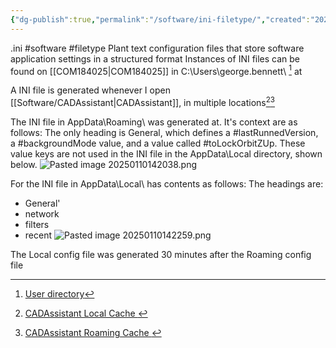 ```yaml
---
{"dg-publish":true,"permalink":"/software/ini-filetype/","created":"2025-01-10T13:06:24.749-06:00"}
---
```


.ini
#software 
#filetype
Plant text configuration files that store software application settings in a structured format
Instances of INI files can be found on [[COM184025\|COM184025]] in C:\Users\george.bennett\ [^userdirectory] at 

A INI file is generated whenever I open [[Software/CADAssistant\|CADAssistant]], in multiple locations[^AppData-Local][^AppData-Roaming]

The INI file in AppData\Roaming\ was generated at. It's context are as follows:
The only heading is General, which defines a #lastRunnedVersion, a #backgroundMode value, and a value called #toLockOrbitZUp. These value keys are not used in the INI file in the AppData\Local directory, shown below.
![Pasted image 20250110142038.png](/img/user/Pasted%20image%2020250110142038.png)

For the INI file in AppData\Local\ has contents as follows:
The headings are:
- General'
- network
- filters
- recent
![Pasted image 20250110142259.png](/img/user/Pasted%20image%2020250110142259.png)

The Local config file was generated 30 minutes after the Roaming config file


[^AppData-Local]: [CADAssistant Local Cache ](C:\Users\george.bennett\AppData\Local\OpenCASCADE\CADAssistant\cache\qmlcache)
[^AppData-Roaming]: [CADAssistant Roaming Cache ](C:\Users\george.bennett\AppData\Roaming\OpenCASCADE)
[^userdirectory]: [User directory](C:\Users\george.bennett\\) 